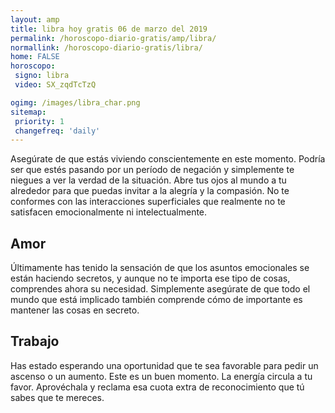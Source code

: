 ```yaml
---
layout: amp
title: libra hoy gratis 06 de marzo del 2019 
permalink: /horoscopo-diario-gratis/amp/libra/
normallink: /horoscopo-diario-gratis/libra/
home: FALSE
horoscopo:
 signo: libra
 video: SX_zqdTcTzQ

ogimg: /images/libra_char.png
sitemap:
 priority: 1
 changefreq: 'daily'
---
```



Asegúrate de que estás viviendo conscientemente en este momento. Podría ser que estés pasando por un período de negación y simplemente te niegues a ver la verdad de la situación. Abre tus ojos al mundo a tu alrededor para que puedas invitar a la alegría y la compasión. No te conformes con las interacciones superficiales que realmente no te satisfacen emocionalmente ni intelectualmente.

## Amor

Últimamente has tenido la sensación de que los asuntos emocionales se están haciendo secretos, y aunque no te importa ese tipo de cosas, comprendes ahora su necesidad. Simplemente asegúrate de que todo el mundo que está implicado también comprende cómo de importante es mantener las cosas en secreto.

## Trabajo

Has estado esperando una oportunidad que te sea favorable para pedir un ascenso o un aumento. Este es un buen momento. La energía circula a tu favor. Aprovéchala y reclama esa cuota extra de reconocimiento que tú sabes que te mereces.